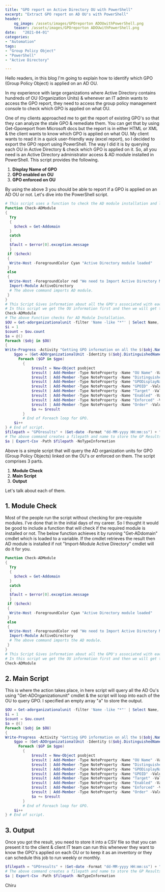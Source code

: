 ```yaml
---
title: "GPO report on Active Directory OU with PowerShell"
excerpt: "Extract GPO report on AD OU's with PowerShell"
header: 
    og_image: /assets/images/GPOreporton ADOUwithPowerShell.png
    teaser: /assets/images/GPOreporton ADOUwithPowerShell.png
date:   "2021-04-01"
categories: 
- "Automation"
tags: 
- "Group Policy Object"
- "PowerShell"
- "Active Directory"

---
```

Hello readers, in this blog I'm going to explain how to identify which GPO (Group Policy Object) is applied on an AD OU. 

In my experience with large organizations where Active Directory contains hundreds of OU (Organization Units) & whenever an IT admin wants to access the GPO report, they need to access the group policy management console to check which  GPO is applied on what OU.

One of my clients approached me to get the report of existing GPO's so that they can analyze the stale GPO & remediate them. You can get that by using Get-Gporeport from Microsoft docs but the report is in either HTML or XML & the client wants to know which GPO is applied on what OU.
My client wants to read it in a quick user-friendly way (excel report), so I decided to export the GPO report using PowerShell. The way I did it is by querying each OU in Active Directory & check which GPO is applied on it. 
So, all you need is an Active Directory administrator access & AD module installed in PowerShell. This script provides the following. 

1. **Display Name of GPO**
2. **GPO enabled on OU**
3. **GPO enforced on OU**

By using the above 3 you should be able to report if a GPO is applied on an AD OU or not. Let's dive into the PowerShell script. 

``` powershell
# This script uses a function to check the AD module installation and loads it if it's not loaded already. 
Function Check-ADModule
{
  Try
  {
    $check = Get-Addomain
  }
  catch
  {
  $fault = $error[0].exception.message
  }
 if ($check)
 {
  Write-Host -ForegroundColor Cyan "Active Directory module loaded"
 }
 else
 {
  Write-Host -ForegroundColor red "We need to Import Active Directory Module"
  Import-Module ActiveDirectory
  # The above command imports AD module.
 }
}
# This Script Gives information about all the GPO's associated with each OU in the domain. 
# In this script we get the OU information first and then we will get the GPO links for each of them.
Check-ADModule
# The above Function checks for AD Module Installation.  
$OU = Get-adorganizationalunit -filter 'Name -like "*"' | Select Name, DistinguishedName
$i = 1
$count = $ou.count
$a = @()
Foreach ($obj in $OU)
{
Write-Progress -Activity "Getting GPO information on all the $($obj.Name)" -Status "$i of $count" -PercentComplete ($i/$count*100)
    $gpo = (Get-ADOrganizationalUnit -Identity $($obj.DistinguishedName) | Get-GPInheritance).Gpolinks | Select GPOID, DisplayName, Enabled, Enforced, Target, Order
      Foreach ($GP in $gpo)
        {
            $result = New-Object psobject 
            $result | Add-Member -Type NoteProperty -Name "OU Name" -Value $($obj.Name)
            $result | Add-Member -Type NoteProperty -Name "DistinguishedName" -Value $($obj.DistinguishedName)
            $result | Add-Member -Type NoteProperty -Name "GPODisplayName" -Value $gp.DisplayName
            $result | Add-Member -Type NoteProperty -Name "GPOID" -Value $gp.GpoId
            $result | Add-Member -Type NoteProperty -Name "Target" -Value $gp.Target
            $result | Add-Member -Type NoteProperty -Name "Enabled" -Value $gp.Enabled
            $result | Add-Member -Type NoteProperty -Name "Enforced" -Value $gp.Enforced
            $result | Add-Member -Type NoteProperty -Name "Order" -Value $gp.Order
            $a += $result
        }
        # End of Foreach loop for GPO. 
    $i++
} # End of script.
$filepath = "GPOresults" + (Get-date -Format "dd-MM-yyyy HH:mm:ss") + ".Csv"
# The above command creates a filepath and name to store the GP Results. 
$a | Export-Csv -Path $filepath -NoTypeInformation
```
Above is a simple script that will query the AD organization units for GPO (Group Policy Objects) linked on the OU's or enforced on them. The script comprises 3 parts. 

1. **Module Check**
2. **Main Script**
3. **Output**

Let's talk about each of them.

## **1. Module Check**

Most of the people run the script without checking for pre-requisite modules. I've done that in the initial days of my career. So I thought it would be good to include a function that will check if the required module is installed or not. The below function achieves it by running "Get-ADdomain" cmdlet which is loaded to a variable. If the cmdlet retrieves the result then AD module is installed if not "Import-Module Active Directory" cmdlet will do it for you. 

```powershell
Function Check-ADModule
{
  Try
  {
    $check = Get-Addomain
  }
  catch
  {
  $fault = $error[0].exception.message
  }
 if ($check)
 {
  Write-Host -ForegroundColor Cyan "Active Directory module loaded"
 }
 else
 {
  Write-Host -ForegroundColor red "We need to Import Active Directory Module"
  Import-Module ActiveDirectory
  # The above command imports the AD module.
 }
}
# This Script Gives information about all the GPO's associated with each OU in the domain. 
# In this script we get the OU information first and then we will get the GPO links for each of them.
Check-ADModule
```
## **2. Main Script**

This is where the action takes place, in here script will query all the AD Ou's using "Get-ADOrganizationunit" cmdlet & the script will loop into each of the OU to query GPO. I specified an empty array "a" to store the output.

```powershell
$OU = Get-adorganizationalunit -filter 'Name -like "*"' | Select Name, DistinguishedName
$i = 1
$count = $ou.count
$a = @()
Foreach ($obj in $OU)
{
Write-Progress -Activity "Getting GPO information on all the $($obj.Name)" -Status "$i of $count" -PercentComplete ($i/$count*100)
    $gpo = (Get-ADOrganizationalUnit -Identity $($obj.DistinguishedName) | Get-GPInheritance).Gpolinks | Select GPOID, DisplayName, Enabled, Enforced, Target, Order
      Foreach ($GP in $gpo)
        {
            $result = New-Object psobject 
            $result | Add-Member -Type NoteProperty -Name "OU Name" -Value $($obj.Name)
            $result | Add-Member -Type NoteProperty -Name "DistinguishedName" -Value $($obj.DistinguishedName)
            $result | Add-Member -Type NoteProperty -Name "GPODisplayName" -Value $gp.DisplayName
            $result | Add-Member -Type NoteProperty -Name "GPOID" -Value $gp.GpoId
            $result | Add-Member -Type NoteProperty -Name "Target" -Value $gp.Target
            $result | Add-Member -Type NoteProperty -Name "Enabled" -Value $gp.Enabled
            $result | Add-Member -Type NoteProperty -Name "Enforced" -Value $gp.Enforced
            $result | Add-Member -Type NoteProperty -Name "Order" -Value $gp.Order
            $a += $result
        }
        # End of Foreach loop for GPO. 
    $i++
} # End of script.
```

## **3. Output**

Once you got the result, you need to store it into a CSV file so that you can present it to the client & client IT team can run this whenever they want to know the GPO's applied on each OU or to keep it as an inventory or they can schedule this job to run weekly or monthly. 

```powershell
$filepath = "GPOresults" + (Get-date -Format "dd-MM-yyyy HH:mm:ss") + ".Csv"
# The above command creates a filepath and name to store the GP Results. 
$a | Export-Csv -Path $filepath -NoTypeInformation
```

Chiru